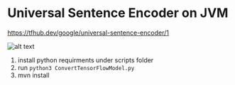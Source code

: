 # Universal Sentence Encoder on JVM
https://tfhub.dev/google/universal-sentence-encoder/1


![alt text](https://www.gstatic.com/aihub/tfhub/universal-sentence-encoder/example-similarity.png)

1) install python requirments under scripts folder
2) run `python3 ConvertTensorFlowModel.py`
3) mvn install

